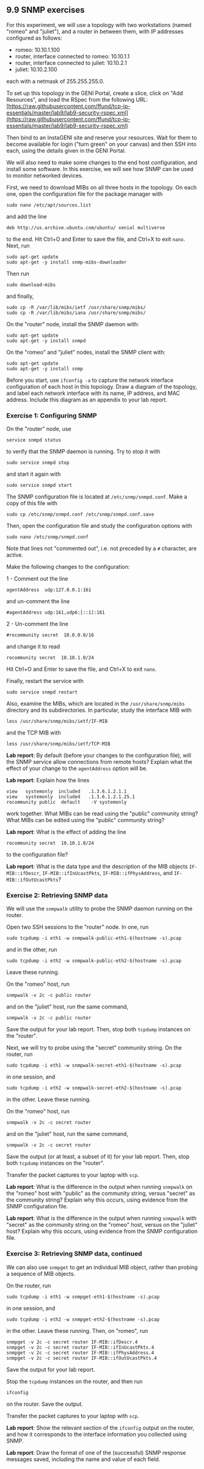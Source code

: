 ## 9.9 SNMP exercises

For this experiment, we will use a topology with two workstations (named "romeo" and "juliet"), and a router in between them, with IP addresses configured as follows:

* romeo: 10.10.1.100
* router, interface connected to romeo: 10.10.1.1
* router, interface connected to juliet: 10.10.2.1
* juliet: 10.10.2.100

each with a netmask of 255.255.255.0.

To set up this topology in the GENI Portal, create a slice, click on "Add Resources", and load the RSpec from the following URL: [https://raw.githubusercontent.com/ffund/tcp-ip-essentials/master/lab9/lab9-security-rspec.xml](https://raw.githubusercontent.com/ffund/tcp-ip-essentials/master/lab9/lab9-security-rspec.xml)

Then bind to an InstaGENI site and reserve your resources. Wait for them to become available for login ("turn green" on your canvas) and then SSH into each, using the details given in the GENI Portal.

We will also need to make some changes to the end host configuration, and install some software. In this exercise, we will see how SNMP can be used to monitor networked devices.

First, we need to download MIBs on all three hosts in the topology. On each one, open the configuration file for the package manager with

```
sudo nano /etc/apt/sources.list
```

and add the line

```
deb http://us.archive.ubuntu.com/ubuntu/ xenial multiverse
```

to the end. Hit Ctrl+O and Enter to save the file, and Ctrl+X to exit `nano`. Next, run

```
sudo apt-get update
sudo apt-get -y install snmp-mibs-downloader
```

Then run

```
sudo download-mibs
```

and finally,

```
sudo cp -R /var/lib/mibs/ietf /usr/share/snmp/mibs/
sudo cp -R /var/lib/mibs/iana /usr/share/snmp/mibs/
```

On the "router" node, install the SNMP daemon with:

```
sudo apt-get update
sudo apt-get -y install snmpd
```

On the "romeo" and "juliet" nodes, install the SNMP client with:

```
sudo apt-get update
sudo apt-get -y install snmp
```


Before you start, use `ifconfig -a` to capture the network interface configuration of each host in this topology. Draw a diagram of the topology, and label each network interface with its name, IP address, and MAC address. Include this diagram as an appendix to your lab report.


### Exercise 1: Configuring SNMP

On the "router" node, use

```
service snmpd status
```

to verify that the SNMP daemon is running. Try to stop it with

```
sudo service snmpd stop
```

and start it again with

```
sudo service snmpd start
```

The SNMP configuration file is located at `/etc/snmp/snmpd.conf`.  Make a copy of this file with

```
sudo cp /etc/snmp/snmpd.conf /etc/snmp/snmpd.conf.save
```

Then, open the configuration file and study the configuration options with

```
sudo nano /etc/snmp/snmpd.conf
```

Note that lines not "commented out", i.e. not preceded by a `#` character, are active.

Make the following changes to the configuration:

1 - Comment out the line 

```
agentAddress  udp:127.0.0.1:161
```

and un-comment the line

```
#agentAddress udp:161,udp6:[::1]:161
```

2 - Un-comment the line

```
#rocommunity secret  10.0.0.0/16
```

and change it to read

```
rocommunity secret  10.10.1.0/24
```

Hit Ctrl+O and Enter to save the file, and Ctrl+X to exit `nano`.

Finally, restart the service with


```
sudo service snmpd restart
```

Also, examine the MIBs, which are located in the `/usr/share/snmp/mibs` directory and its subdirectories. In particular, study the interface MIB with

```
less /usr/share/snmp/mibs/ietf/IF-MIB
```

and the TCP MIB with

```
less /usr/share/snmp/mibs/ietf/TCP-MIB
```

**Lab report**: By default (before your changes to the configuration file), will the SNMP service allow connections from remote hosts? Explain what the effect of your change to the `agentAddress` option will be.

**Lab report**: Explain how the lines

```
view   systemonly  included   .1.3.6.1.2.1.1
view   systemonly  included   .1.3.6.1.2.1.25.1
rocommunity public  default    -V systemonly
```

work together. What MIBs can be read using the "public" community string? What MIBs can be edited using the "public" community string?

**Lab report**: What is the effect of adding the line

```
rocommunity secret  10.10.1.0/24
```

to the configuration file?

**Lab report**: What is the data type and the description of the MIB objects `IF-MIB::ifDescr`, `IF-MIB::ifInUcastPkts`, `IF-MIB::ifPhysAddress`, and `IF-MIB::ifOutUcastPkts`?


### Exercise 2: Retrieving SNMP data

We will use the `snmpwalk` utility to probe the SNMP daemon running on the router.

Open two SSH sessions to the "router" node. In one, run

```
sudo tcpdump -i eth1 -w snmpwalk-public-eth1-$(hostname -s).pcap
```

and in the other, run

```
sudo tcpdump -i eth2 -w snmpwalk-public-eth2-$(hostname -s).pcap
```

Leave these running.

On the "romeo" host, run

```
snmpwalk -v 2c -c public router
```

and on the "juliet" host, run the same command, 

```
snmpwalk -v 2c -c public router
```

Save the output for your lab report. Then, stop both `tcpdump` instances on the "router".

Next, we will try to probe using the "secret" community string. On the router, run

```
sudo tcpdump -i eth1 -w snmpwalk-secret-eth1-$(hostname -s).pcap
```

in one session, and

```
sudo tcpdump -i eth2 -w snmpwalk-secret-eth2-$(hostname -s).pcap
```

in the other. Leave these running.

On the "romeo" host, run

```
snmpwalk -v 2c -c secret router
```

and on the "juliet" host, run the same command, 

```
snmpwalk -v 2c -c secret router
```

Save the output (or at least, a subset of it) for your lab report. Then, stop both `tcpdump` instances on the "router".

Transfer the packet captures to your laptop with `scp`.

**Lab report**: What is the difference in the output when running `snmpwalk` on the "romeo" host with "public" as the community string, versus "secret" as the community string? Explain why this occurs, using evidence from the SNMP configuration file.

**Lab report**: What is the difference in the output when running  `snmpwalk` with "secret" as the community string on the "romeo" host, versus on the "juliet" host? Explain why this occurs, using evidence from the SNMP configuration file.

### Exercise 3: Retrieving SNMP data, continued


We can also use `snmpget` to get an individual MIB object, rather than probing a sequence of MIB objects.

On the router, run

```
sudo tcpdump -i eth1 -w snmpget-eth1-$(hostname -s).pcap
```

in one session, and

```
sudo tcpdump -i eth2 -w snmpget-eth2-$(hostname -s).pcap
```

in the other. Leave these running. Then, on "romeo", run

```
snmpget -v 2c -c secret router IF-MIB::ifDescr.4
snmpget -v 2c -c secret router IF-MIB::ifInUcastPkts.4
snmpget -v 2c -c secret router IF-MIB::ifPhysAddress.4
snmpget -v 2c -c secret router IF-MIB::ifOutUcastPkts.4
```

Save the output for your lab report.

Stop the `tcpdump` instances on the router, and then run

```
ifconfig
```

on the router. Save the output.

Transfer the packet captures to your laptop with `scp`.

**Lab report**: Show the relevant section of the `ifconfig` output on the router, and how it corresponds to the interface information you collected using SNMP.

**Lab report**: Draw the format of one of the (successful) SNMP response messages saved, including the name and value of each field.
